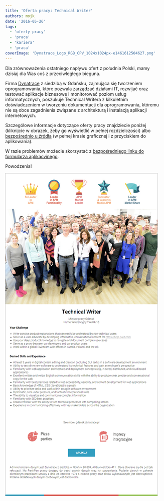 ```yaml
---
title: 'Oferta pracy: Technical Writer'
authors: mojk
date: '2016-05-26'
tags:
  - 'oferty-pracy'
  - 'praca'
  - 'kariera'
  - 'praca'
coverImage: 'Dynatrace_Logo_RGB_CPV_1024x1024px-e1461612504627.png'
---
```


Dla zrównoważenia ostatniego napływu ofert z południa Polski, mamy dzisiaj dla
Was coś z przeciwległego bieguna.

<!--truncate-->

Firma [Dynatrace](http://jobs.dynatrace.pl/) z siedzibą w Gdańsku, zajmująca się
tworzeniem oprogramowania, które pozwala zarządzać działami IT, rozwijać oraz
testować aplikacje biznesowe i monitorować poziom usług informatycznych,
poszukuje Technical Writera z kilkuletnim doświadczeniem w tworzeniu
dokumentacji dla oprogramowania, któremu nie są obce zagadnienia związane z
architekturą i instalacją aplikacji internetowych.

Szczegółowe informacje dotyczące oferty pracy znajdziecie poniżej (kliknijcie w
obrazek, żeby go wyświetlić w pełnej rozdzielczości) albo
[bezpośrednio u źródła](http://skk.erecruiter.pl//Offer.aspx?oid=2362135&cfg=4f56fcfcc87a42858a4007e08be1b9aa)
(w pełnej krasie graficznej i z przyciskiem do aplikowania).

W razie problemów możecie skorzystać z
[bezpośredniego linku do formularza aplikacyjnego](https://system.erecruiter.pl/FormTemplates/RecruitmentForm.aspx?webid=E308E7E2-59D5-4EFC-B5D2-4207AD9E7716&skkcfg=4f56fcfcc87a42858a4007e08be1b9aa&skklocationId=9554).

Powodzenia!

[![tech_writer_dynatrace](images/tech_writer_dynatrace.png)](http://techwriter.pl/wp-content/uploads/2016/04/tech_writer_dynatrace.png)
